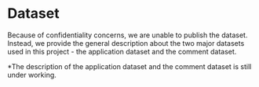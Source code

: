 # Dataset

Because of confidentiality concerns, we are unable to publish the dataset. Instead, we provide the general description about the two major datasets used in this project - the application dataset and the comment dataset.

*The description of the application dataset and the comment dataset is still under working.
